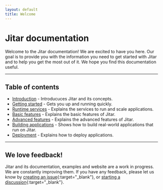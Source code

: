 ```yaml
---
layout: default
title: Welcome
---
```


# Jitar documentation

Welcome to the Jitar documentation! We are excited to have you here. Our goal is to provide you with the information you need to get started with Jitar and to help you get the most out of it. We hope you find this documentation useful.

---

## Table of contents

* [Introduction](01_introduction) - Introducuces Jitar and its concepts.
* [Getting started](02_getting_started) - Gets you up and running quickly.
* [Runtime services](03_runtime_services) - Explains the services to run and scale applications.
* [Basic features](04_basic_features) - Explains the basic features of Jitar.
* [Advanced features](05_advanced_features) - Explains the advanced features of Jitar.
* [Building applications](06_building_applications) - Shows how to build real-world applications that run on Jitar.
* [Deployment](07_deployment) - Explains how to deploy applications.

---

## We love feedback!

Jitar and its documentation, examples and website are a work in progress. We are constantly improving them. If you have any feedback, please let us know by [creating an issue](https://github.com/MaskingTechnology/jitar/issues){:target="_blank"}, or [starting a discussion](https://github.com/MaskingTechnology/jitar/discussions){:target="_blank"}.
